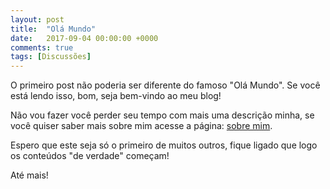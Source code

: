 ```yaml
---
layout: post
title:  "Olá Mundo"
date:   2017-09-04 00:00:00 +0000
comments: true
tags: [Discussões]
---
```


O primeiro post não poderia ser diferente do famoso "Olá Mundo". Se você está lendo isso, bom, seja bem-vindo ao meu blog!
<!--more-->
Não vou fazer você perder seu tempo com mais uma descrição minha, se você quiser saber mais sobre mim acesse a página: [sobre mim](/about).

Espero que este seja só o primeiro de muitos outros, fique ligado que logo os conteúdos "de verdade" começam!

Até mais!